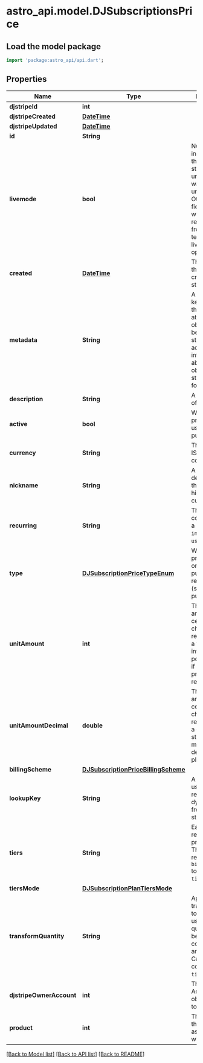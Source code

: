 # astro_api.model.DJSubscriptionsPrice

## Load the model package
```dart
import 'package:astro_api/api.dart';
```

## Properties
Name | Type | Description | Notes
------------ | ------------- | ------------- | -------------
**djstripeId** | **int** |  | 
**djstripeCreated** | [**DateTime**](DateTime.md) |  | 
**djstripeUpdated** | [**DateTime**](DateTime.md) |  | 
**id** | **String** |  | 
**livemode** | **bool** | Null here indicates that the livemode status is unknown or was previously unrecorded. Otherwise, this field indicates whether this record comes from Stripe test mode or live mode operation. | [optional] 
**created** | [**DateTime**](DateTime.md) | The datetime this object was created in stripe. | [optional] 
**metadata** | **String** | A set of key/value pairs that you can attach to an object. It can be useful for storing additional information about an object in a structured format. | [optional] 
**description** | **String** | A description of this object. | [optional] 
**active** | **bool** | Whether the price can be used for new purchases. | 
**currency** | **String** | Three-letter ISO currency code | 
**nickname** | **String** | A brief description of the plan, hidden from customers. | [optional] 
**recurring** | **String** | The recurring components of a price such as `interval` and `usage_type`. | [optional] 
**type** | [**DJSubscriptionPriceTypeEnum**](DJSubscriptionPriceTypeEnum.md) | Whether the price is for a one-time purchase or a recurring (subscription) purchase. | 
**unitAmount** | **int** | The unit amount in cents to be charged, represented as a whole integer if possible. Null if a sub-cent precision is required. | [optional] 
**unitAmountDecimal** | **double** | The unit amount in cents to be charged, represented as a decimal string with at most 12 decimal places. | [optional] 
**billingScheme** | [**DJSubscriptionPriceBillingScheme**](DJSubscriptionPriceBillingScheme.md) |  | [optional] 
**lookupKey** | **String** | A lookup key used to retrieve prices dynamically from a static string. | [optional] 
**tiers** | **String** | Each element represents a pricing tier. This parameter requires `billing_scheme` to be set to `tiered`. | [optional] 
**tiersMode** | [**DJSubscriptionPlanTiersMode**](DJSubscriptionPlanTiersMode.md) |  | [optional] 
**transformQuantity** | **String** | Apply a transformation to the reported usage or set quantity before computing the amount billed. Cannot be combined with `tiers`. | [optional] 
**djstripeOwnerAccount** | **int** | The Stripe Account this object belongs to. | [optional] 
**product** | **int** | The product this price is associated with. | 

[[Back to Model list]](../README.md#documentation-for-models) [[Back to API list]](../README.md#documentation-for-api-endpoints) [[Back to README]](../README.md)


